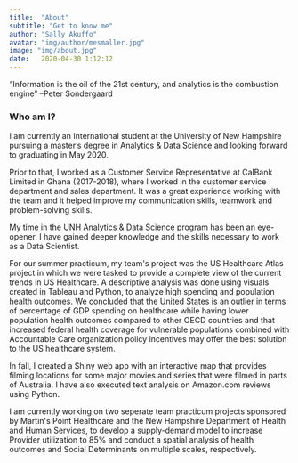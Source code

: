 ```yaml
---
title:  "About"
subtitle: "Get to know me"
author: "Sally Akuffo"
avatar: "img/author/mesmaller.jpg"
image: "img/about.jpg"
date:   2020-04-30 1:12:12
---
```



“Information is the oil of the 21st century, and analytics is the combustion engine”
–Peter Sondergaard



### Who am I?
I am currently an International student at the University of New Hampshire pursuing a master’s degree in Analytics & Data Science and looking forward to graduating in May 2020.

Prior to that, I worked as a Customer Service Representative at CalBank Limited in Ghana (2017-2018), where I worked in the customer service department and sales department. It was a great experience working with the team and it helped improve my communication skills, teamwork and problem-solving skills.

My time in the UNH Analytics & Data Science program has been an eye-opener. I have gained deeper knowledge and the skills necessary to work as a Data Scientist. 

For our summer practicum, my team's project was the US Healthcare Atlas project in which we were tasked to provide a complete view of the current trends in US Healthcare. A descriptive analysis was done using visuals created in Tableau and Python, to analyze high spending and population health outcomes. We concluded that the United States is an outlier in terms of percentage of GDP spending on healthcare while having lower population health outcomes compared to other OECD countries and that increased federal health coverage for vulnerable populations combined with Accountable Care organization policy incentives may offer the best solution to the US healthcare system.

In fall, I created a Shiny web app with an interactive map that provides filming locations for some major movies and series that were filmed in parts of Australia. I have also executed text analysis on Amazon.com reviews using Python.

I am currently working on two seperate team practicum projects sponsored by Martin's Point Healthcare and the New Hampshire Department of Health and Human Services, to develop a supply-demand model to increase Provider utilization to 85% and conduct a spatial analysis of health outcomes and Social Determinants on multiple scales, respectively.







